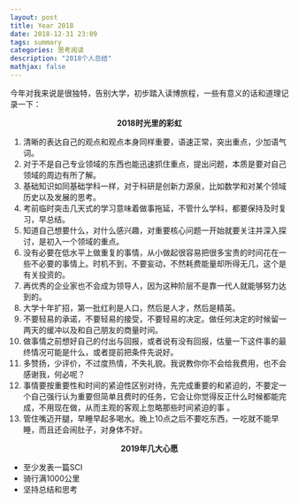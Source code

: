 ```yaml
---
layout: post
title: Year 2018
date: 2018-12-31 23:09
tags: summary
categories: 思考阅读
description: "2018个人总结"
mathjax: false
---
```


今年对我来说是很独特，告别大学，初步踏入读博旅程，一些有意义的话和道理记录一下：<!--more-->

<center><b>2018时光里的彩虹</b></center>

1. 清晰的表达自己的观点和观点本身同样重要，语速正常，突出重点，少加语气词。
2. 对于不是自己专业领域的东西也能迅速抓住重点，提出问题，本质是要对自己领域的周边有所了解。
4. 基础知识如同基础学科一样，对于科研是创新力源泉，比如数学和对某个领域历史以及发展的思考。
5. 考前临时突击几天式的学习意味着做事拖延，不管什么学科，都要保持及时复习，早总结。
6. 知道自己想要什么，对什么感兴趣，对重要核心问题一开始就要关注并深入探讨，是初入一个领域的重点。
7. 没有必要在低水平上做重复的事情，从小做起很容易把很多宝贵的时间花在一些不必要的事情上。时机不到，不要妄动，不然耗费能量却所得无几，这个是有关投资的。
8. 再优秀的企业家也不会成为领导人，因为这种阶层不是靠一代人就能够努力达到的。
9. 大学十年扩招，第一批红利是人口，然后是人才，然后是精英。
10. 不要轻易的承诺，不要轻易的接受，不要轻易的决定。做任何决定的时候留一两天的缓冲以及和自己朋友的商量时间。
11. 做事情之前想好自己的付出与回报，或者说有没有回报，估量一下这件事的最终情况可能是什么，或者提前把条件先说好。
12. 多赞扬，少评价，不过度热情，不失礼貌。我说教你你不会给我费用，也不会感谢我，何必呢？
13. 事情要按重要性和时间的紧迫性区别对待，先完成重要的和紧迫的，不要定一个自己强行认为重要但简单且费时的任务，它会让你觉得反正什么时候都能完成，不用现在做，从而主观的客观上忽略那些时间紧迫的事 。
15. 管住嘴迈开腿，早睡早起多喝水。晚上10点之后不要吃东西，一吃就不能早睡，而且还会闹肚子，对身体不好。

<center><b>2019年几大心愿</b></center>

- 至少发表一篇SCI
- 骑行满1000公里
- 坚持总结和思考


